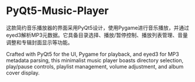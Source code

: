 # PyQt5-Music-Player
这款简约音乐播放器的界面采用PyQt5设计，使用Pygame进行音乐播放，并通过eyed3解析MP3元数据。它具备目录选择、播放/暂停控制、播放列表管理、音量调整和专辑封面显示等功能。

Crafted with PyQt5 for the UI, Pygame for playback, and eyed3 for MP3 metadata parsing, this minimalist music player boasts directory selection, play/pause controls, playlist management, volume adjustment, and album cover display.

